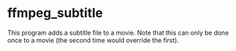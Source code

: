 # ffmpeg_subtitle
This program adds a subtitle file to a movie. Note that this can only be done once to a movie (the second time would override the first). 
